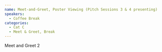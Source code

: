 ```yaml
---
name: Meet-and-Greet, Poster Viewing (Pitch Sessions 3 & 4 presenting)
speakers:
  - Coffee Break
categories:
  - Cat C
  - Meet & Greet, Break
---
```


Meet and Greet 2

